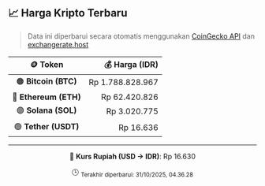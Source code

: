 

<!-- HARGA_KRIPTO -->
## 📈 Harga Kripto Terbaru

> Data ini diperbarui secara otomatis menggunakan [CoinGecko API](https://www.coingecko.com/) dan [exchangerate.host](https://exchangerate.host/)

<div align="center">

| 🪙 Token | 💰 Harga (IDR) |
|:------:|---------------:|
| 🟠 **Bitcoin (BTC)**   | Rp 1.788.828.967 |
| 🔵 **Ethereum (ETH)**  | Rp 62.420.826 |
| 🟣 **Solana (SOL)**    | Rp 3.020.775 |
| 🟢 **Tether (USDT)**   | Rp 16.636 |

---

💱 **Kurs Rupiah (USD → IDR)**: Rp 16.630

🕒 <sub>Terakhir diperbarui: 31/10/2025, 04.36.28</sub>

</div>
<!-- /HARGA_KRIPTO -->